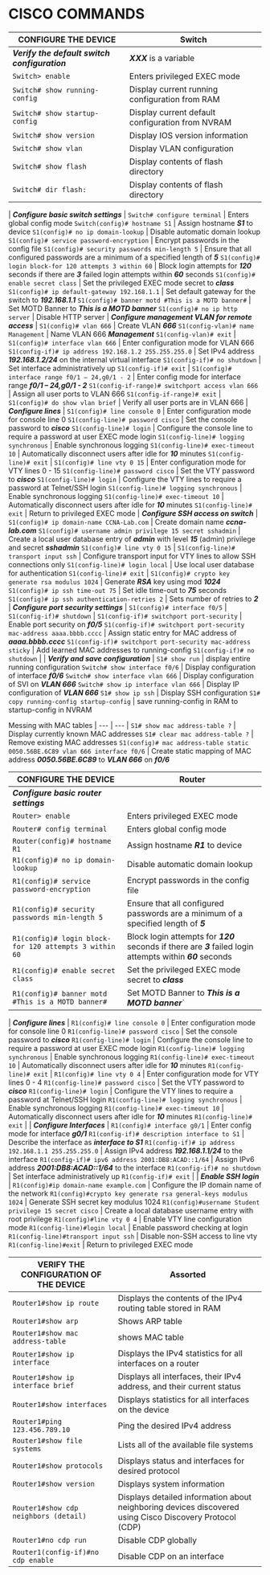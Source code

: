 # CISCO COMMANDS

CONFIGURE THE DEVICE | Switch
--- | ---
_**Verify the default switch configuration**_ | _**XXX**_ is a variable
`Switch> enable` | Enters privileged EXEC mode
`Switch# show running-config` | Display current running configuration from RAM
`Switch# show startup-config` | Display current default configuration from NVRAM
`Switch# show version` | Display IOS version information
`Switch# show vlan` | Display VLAN configuration
`Switch# show flash` | Display contents of flash directory
`Switch# dir flash:` | Display contents of flash directory
|
_**Configure basic switch settings**_ |
`Switch# configure terminal` | Enters global config mode
`Switch(config)# hostname S1` | Assign hostname _**S1**_ to device
`S1(config)# no ip domain-lookup` | Disable automatic domain lookup
`S1(config)# service password-encryption` | Encrypt passwords in the config file
`S1(config)# security passwords min-length 5` | Ensure that all configured passwords are a minimum of a specified length of _**5**_
`S1(config)# login block-for 120 attempts 3 within 60` | Block login attempts for _**120**_ seconds if there are _**3**_ failed login attempts within _**60**_ seconds
`S1(config)# enable secret class` | Set the privileged EXEC mode secret to _**class**_
`S1(config)# ip default-gateway 192.168.1.1` | Set default gateway for the switch to _**192.168.1.1**_
`S1(config)# banner motd #This is a MOTD banner#` | Set MOTD Banner to _**This is a MOTD banner**_
`S1(config)# no ip http server` | Disable HTTP server
|
_**Configure management VLAN for remote access**_ |
`S1(config)# vlan 666` | Create VLAN _**666**_
`S1(config-vlan)# name Management` | Name VLAN 666 _**Management**_
`S1(config-vlan)# exit` |
`S1(config)# interface vlan 666` | Enter configuration mode for VLAN 666
`S1(config-if)# ip address 192.168.1.2 255.255.255.0` | Set IPv4 address _**192.168.1.2/24**_ on the internal virtual interface
`S1(config-if)# no shutdown` | Set interface administratively up
`S1(config-if)# exit` |
`S1(config)# interface range f0/1 – 24,g0/1 - 2` | Enter config mode for interface range _**f0/1 – 24,g0/1 - 2**_
`S1(config-if-range)# switchport access vlan 666` | Assign all user ports to VLAN 666
`S1(config-if-range)# exit` |
`S1(config)# do show vlan brief` | Verify all user ports are in VLAN 666
|
_**Configure lines**_ |
`S1(config)# line console 0` | Enter configuration mode for console line 0
`S1(config-line)# password cisco` | Set the console password to _**cisco**_
`S1(config-line)# login` | Configure the console line to require a password at user EXEC mode login
`S1(config-line)# logging synchronous` | Enable synchronous logging
`S1(config-line)# exec-timeout 10` | Automatically disconnect users after idle for _**10**_ minutes
`S1(config-line)# exit` |
`S1(config)# line vty 0 15` | Enter configuration mode for VTY lines 0 - 15
`S1(config-line)# password cisco` | Set the VTY password to _**cisco**_
`S1(config-line)# login` | Configure the VTY lines to require a password at Telnet/SSH login
`S1(config-line)# logging synchronous` | Enable synchronous logging
`S1(config-line)# exec-timeout 10` | Automatically disconnect users after idle for _**10**_ minutes
`S1(config-line)# exit` | Return to privileged EXEC mode
|
_**Configure SSH access on switch**_ |
`S1(config)# ip domain-name CCNA-Lab.com` | Create domain name _**ccna-lab.com**_
`S1(config)# username admin privilege 15 secret sshadmin` | Create a local user database entry of _**admin**_ with level _**15**_ (admin) privilege and secret _**sshadmin**_
`S1(config)# line vty 0 15` |
`S1(config-line)# transport input ssh` | Configure transport input for VTY lines to allow SSH connections only
`S1(config-line)# login local` | Use local user database for authentication
`S1(config-line)# exit` |
`S1(config)# crypto key generate rsa modulus 1024` | Generate _**RSA**_ key using mod _**1024**_
`S1(config)# ip ssh time-out 75` | Set idle time-out to _**75**_ seconds
`S1(config)# ip ssh authentication-retries 2` | Sets number of retries to _**2**_
|
_**Configure port security settings**_ |
`S1(config)# interface f0/5` |
`S1(config-if)# shutdown` |
`S1(config-if)# switchport port-security` | Enable port security on _**f0/5**_
`S1(config-if)# switchport port-security mac-address aaaa.bbbb.cccc` | Assign static entry for MAC address of _**aaaa.bbbb.cccc**_
`S1(config-if)# switchport port-security mac-address sticky` | Add learned MAC addresses to running-config
`S1(config-if)# no shutdown` |
|
_**Verify and save configuration**_ |
`S1# show run` | display entire running configuration
`Switch# show interface f0/6` | Display configuration of interface _**f0/6**_
`Switch# show interface vlan 666` | Display configuration of SVI on _**VLAN 666**_
`Switch# show ip interface vlan 666` | Display IP configuration of _**VLAN 666**_
`S1# show ip ssh` | Display SSH configuration
`S1# copy running-config startup-config` | save running-config in RAM to startup-config in NVRAM

Messing with MAC tables |
--- | --- |
`S1# show mac address-table ?` | Display currently known MAC addresses
`S1# clear mac address-table ?` | Remove existing MAC addresses
`S1(config)# mac address-table static 0050.56BE.6C89 vlan 666 interface f0/6` | Create static mapping of MAC address _**0050.56BE.6C89**_ to _**VLAN 666**_ on _**f0/6**_



CONFIGURE THE DEVICE | Router
--- | ---
_**Configure basic router settings**_ |
`Router> enable` | Enters privileged EXEC mode
`Router# config terminal` | Enters global config mode
`Router(config)# hostname R1` | Assign hostname _**R1**_ to device
`R1(config)# no ip domain-lookup` | Disable automatic domain lookup
`R1(config)# service password-encryption` | Encrypt passwords in the config file
`R1(config)# security passwords min-length 5` | Ensure that all configured passwords are a minimum of a specified length of _**5**_
`R1(config)# login block-for 120 attempts 3 within 60` | Block login attempts for _**120**_ seconds if there are _**3**_ failed login attempts within _**60**_ seconds
`R1(config)# enable secret class` | Set the privileged EXEC mode secret to _**class**_
`R1(config)# banner motd #This is a MOTD banner#` | Set MOTD Banner to _**This is a MOTD banner**_`
|
_**Configure lines**_ |
`R1(config)# line console 0` | Enter configuration mode for console line 0
`R1(config-line)# password cisco` | Set the console password to _**cisco**_
`R1(config-line)# login` | Configure the console line to require a password at user EXEC mode login
`R1(config-line)# logging synchronous` | Enable synchronous logging
`R1(config-line)# exec-timeout 10` | Automatically disconnect users after idle for _**10**_ minutes
`R1(config-line)# exit` |
`R1(config)# line vty 0 4` | Enter configuration mode for VTY lines 0 - 4
`R1(config-line)# password cisco` | Set the VTY password to _**cisco**_
`R1(config-line)# login` | Configure the VTY lines to require a password at Telnet/SSH login
`R1(config-line)# logging synchronous` | Enable synchronous logging
`R1(config-line)# exec-timeout 10` | Automatically disconnect users after idle for _**10**_ minutes
`R1(config-line)# exit` |
|
_**Configure Interfaces**_ |
`R1(config)# interface g0/1` | Enter config mode for interface _**g0/1**_
`R1(config-if)# description interface to S1` | Describe the interface as _**interface to S1**_
`R1(config-if)# ip address 192.168.1.1 255.255.255.0` | Assign IPv4 address _**192.168.1.1/24**_ to the interface
`R1(config-if)# ipv6 address 2001:DB8:ACAD::1/64` | Assign IPv6 address _**2001:DB8:ACAD::1/64**_ to the interface
`R1(config-if)# no shutdown` | Set interface administratively up
`R1(config-if)# exit` |
|
_**Enable SSH login**_ |
`R1(config)#ip domain-name example.com` | Configure the IP domain name of the network
`R1(config)#crypto key generate rsa general-keys modulus 1024` | Generate SSH secret key modulus 1024
`R1(config)#username Student privilege 15 secret cisco` | Create a local database username entry with root privilege
`R1(config)#line vty 0 4` | Enable VTY line configuration mode
`R1(config-line)#login local` | Enable password checking at login
`R1(config-line)#transport input ssh` | Disable non-SSH access to line vty
`R1(config-line)#exit` | Return to privileged EXEC mode





VERIFY THE CONFIGURATION OF THE DEVICE | Assorted
--- | ---
`Router1#show ip route` | Displays the contents of the IPv4 routing table stored in RAM
`Router1#show arp` | Shows ARP table
`Router1#show mac address-table` | shows MAC table
`Router1#show ip interface` | Displays the IPv4 statistics for all interfaces on a router
`Router1#show ip interface brief` | Displays all interfaces, their IPv4 address, and their current status
`Router1#show interfaces` | Displays statistics for all interfaces on the device
`Router1#ping 123.456.789.10` | Ping the desired IPv4 address
`Router1#show file systems` | Lists all of the available file systems
`Router1#show protocols` | Displays status and interfaces for desired protocol
`Router1#show version` | Displays system information
`Router1#show cdp neighbors (detail)` | Displays detailed information about neighboring devices discovered using Cisco Discovery Protocol (CDP)
`Router1#no cdp run` | Disable CDP globally
`Router1(config-if)#no cdp enable` | Disable CDP on an interface
